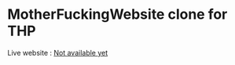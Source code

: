 # MotherFuckingWebsite clone for THP
Live website : [Not available yet](https://github.com/Crysicia/MotherFuckingWebsite "Not yet ^^")